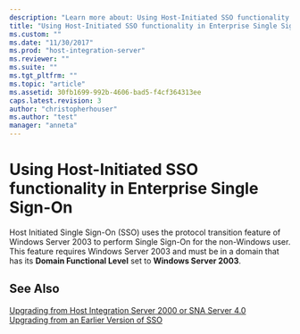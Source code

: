 ```yaml
---
description: "Learn more about: Using Host-Initiated SSO functionality in Enterprise Single Sign-On"
title: "Using Host-Initiated SSO functionality in Enterprise Single Sign-On | Microsoft Docs"
ms.custom: ""
ms.date: "11/30/2017"
ms.prod: "host-integration-server"
ms.reviewer: ""
ms.suite: ""
ms.tgt_pltfrm: ""
ms.topic: "article"
ms.assetid: 30fb1699-992b-4606-bad5-f4cf364313ee
caps.latest.revision: 3
author: "christopherhouser"
ms.author: "test"
manager: "anneta"
---
```

# Using Host-Initiated SSO functionality in Enterprise Single Sign-On
Host Initiated Single Sign-On (SSO) uses the protocol transition feature of Windows Server 2003 to perform Single Sign-On for the non-Windows user. This feature requires Windows Server 2003 and must be in a domain that has its **Domain Functional Level** set to **Windows Server 2003**.  
  
## See Also  
 [Upgrading from Host Integration Server 2000 or SNA Server 4.0](../esso/upgrading-from-host-integration-server-2000-or-sna-server-4-0.md)   
 [Upgrading from an Earlier Version of SSO](../esso/upgrading-from-an-earlier-version-of-sso.md)
